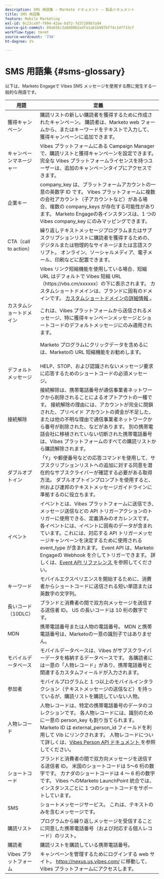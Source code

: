 ```yaml
---
description: SMS 用語集 – Marketo ドキュメント – 製品ドキュメント
title: SMS 用語集
feature: Mobile Marketing
exl-id: 0c23ca9f-f994-42ae-bd72-7d37289b7a94
source-git-commit: 09a656c3a0d0002edfa1a61b987bff4c1dff33cf
workflow-type: tm+mt
source-wordcount: '734'
ht-degree: 1%

---
```


# SMS 用語集 {#sms-glossary}

以下は、Marketo Engageで Vibes SMS メッセージを使用する際に発生する一般的な用語です。

<table>
<thead>
  <tr>
    <th>用語</th>
    <th>定義</th>
  </tr>
</thead>
<tbody>
  <tr>
    <td>獲得キャンペーン</td>
    <td>購読リストの新しい購読者を獲得するために作成されたキャンペーン。 購読者は、Marketo web フォームから、またはキーワードをテキストで入力して、獲得キャンペーンに追加できます。</td>
  </tr>
  <tr>
    <td>キャンペーンマネージャー</td>
    <td>Vibes プラットフォームにある Campaign Manager で、購読リストと獲得キャンペーンを設定できます。 完全な Vibes プラットフォームライセンスを持つユーザーは、追加のキャンペーンタイプにアクセスできます。</td>
  </tr>
  <tr>
    <td>企業キー</td>
    <td>company_key は、プラットフォームアカウントの一意の英数字 ID です。 Vibes プラットフォームに複数の会社アカウント（子アカウントなど）がある場合、複数の company_keys が存在する可能性があります。 Marketo Engageの各インスタンスは、1 つの Vibes company_key にのみマッピングできます。</td>
  </tr>
  <tr>
    <td>CTA（call to action）</td>
    <td>繰り返しテキストメッセージプログラムまたはサブスクリプションリストに購読者を獲得するための、デジタルまたは物理的なサイネージまたは言語スクリプト。 オンライン、ソーシャルメディア、電子メール、印刷などに配置できます。</td>
  </tr>
  <tr>
    <td>カスタムショートドメイン</td>
    <td>Vibes リンク短縮機能を使用している場合、短縮 URL はデフォルトで Vibes 短縮 URL （https://vbs.cm/xxxxxx）の下に表示されます。 カスタムショートドメインは、ブランドに固有のドメインです。 <a href="https://developer-platform.vibes.com/docs/creating-a-custom-short-domain"> カスタムショートドメインの詳細情報 </a>。<p>
    これは、Vibes プラットフォームから送信されるメッセージ、特に獲得キャンペーンメッセージとショートコードのデフォルトメッセージにのみ適用されます。<p>
    Marketo プログラムにクリックデータを含めるには、Marketoの URL 短縮機能をお勧めします。</td>
  </tr>
  <tr>
    <td>デフォルトメッセージ</td>
    <td>HELP、STOP、および認識されないメッセージ要求に応答するためのショートコードの必須メッセージ。</td>
  </tr>
  <tr>
    <td>接続解除</td>
    <td>接続解除は、携帯電話番号が通信事業者ネットワークから削除されることによるオプトアウトの一種です。 接続解除の理由には、アカウントが完全に閉鎖された、プリペイド アカウントの資金が不足した、または他の不明な理由で通信事業者ネットワークから番号が削除された、などがあります。 別の携帯電話会社に移植されていない切断された携帯電話番号は、Vibes プラットフォームのすべての購読リストから購読解除されます。</td>
  </tr>
  <tr>
    <td>ダブルオプトイン</td>
    <td>「Y」や郵便番号などの応答コマンドを使用して、サブスクリプションリストへの追加に対する同意を潜在的なサブスクライバーが確認する必要がある取得方法。 ダブルオプトインプロンプトを使用すると、州および連邦のテキストメッセージガイドラインに準拠するのに役立ちます。</td>
  </tr>
  <tr>
    <td>イベント</td>
    <td>イベントとは、Vibes プラットフォームに送信でき、メッセージ送信などの API トリガーアクションのトリガーに使用できる、定義済みのオカレンスです。 各イベントには、イベントに固有のデータが含まれています。これには、対応する API トリガーメッセージキャンペーンを決定するために使用される event_type が含まれます。 Event API は、Marketo Engageの Webhook を介してトリガーできます。 詳しくは、<a href="https://developer-platform.vibes.com/reference/event-api">Event API リファレンス </a> を参照してください。</td>
  </tr>
  <tr>
    <td>キーワード</td>
    <td>モバイルエクスペリエンスを開始するために、消費者からショートコードに送信される短い単語または英数字の文字列。</td>
  </tr>
  <tr>
    <td>長いコード （10DLC）</td>
    <td>ブランドと消費者の間で双方向メッセージを送信する送信者 ID。 US の長いコードは 10 桁の数字です。</td>
  </tr>
  <tr>
    <td>MDN</td>
    <td>携帯電話番号または人物の電話番号。 MDN と携帯電話番号は、Marketoの一意の識別子ではありません。</td>
  </tr>
  <tr>
    <td>モバイルデータベース</td>
    <td>モバイルデータベースは、Vibes がサブスクライバーデータを格納するデータベースです。 各購読者には一意の「人物レコード」があり、携帯電話番号と関連するカスタムフィールドが入力されます。</td>
  </tr>
  <tr>
    <td>参加者</td>
    <td>モバイルプログラムと 1 つ以上のモバイルインタラクション（テキストメッセージの送信など）を持っているが、購読リストを購読していない人物。</td>
  </tr>
  <tr>
    <td>人物レコード</td>
    <td>人物レコードは、特定の携帯電話番号のデータのコレクションです。 各人物レコードには、識別のために一意の person_key も割り当てられます。 Marketo ID は external_person_id フィールドを利用して Vib にリンクされます。 人物レコードについて詳しくは、<a href="https://developer-platform.vibes.com/reference/person-api">Vibes Person API ドキュメント </a> を参照してください。</td>
  </tr>
  <tr>
    <td>ショートコード</td>
    <td>ブランドと消費者の間で双方向メッセージを送信する送信者 ID。 米国のショートコードは 5～6 桁の数字です。 カナダのショートコードは 4 ～ 6 桁の数字です。 Vibes へのMarketo LaunchPoint 統合では、インスタンスごとに 1 つのショートコードをサポートしています。</td>
  </tr>
  <tr>
    <td>SMS</td>
    <td>ショートメッセージサービス。 これは、テキストのみを含むメッセージです。</td>
  </tr>
  <tr>
    <td>購読リスト</td>
    <td>プログラムから繰り返しメッセージを受信することに同意した携帯電話番号（および対応する個人レコード）のリスト。</td>
  </tr>
  <tr>
    <td>購読者</td>
    <td>購読リストを購読している携帯電話番号。</td>
  </tr>
  <tr>
    <td>Vibes プラットフォーム</td>
    <td>キャンペーンを管理するためにログインする web サイト。 <a href="https://nexus.us.vibes.com/">https://nexus.us.vibes.com/</a> に移動して、Vibes プラットフォームにアクセスします。</td>
  </tr>
</tbody>
</table>
